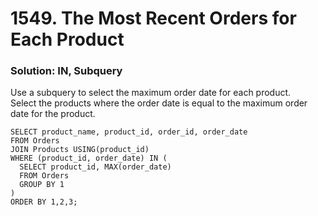 # 1549. The Most Recent Orders for Each Product

### Solution: IN, Subquery

Use a subquery to select the maximum order date for each product.  
Select the products where the order date is equal to the maximum order date for the product.  

```
SELECT product_name, product_id, order_id, order_date
FROM Orders
JOIN Products USING(product_id)
WHERE (product_id, order_date) IN (
  SELECT product_id, MAX(order_date)
  FROM Orders
  GROUP BY 1
)
ORDER BY 1,2,3;
```